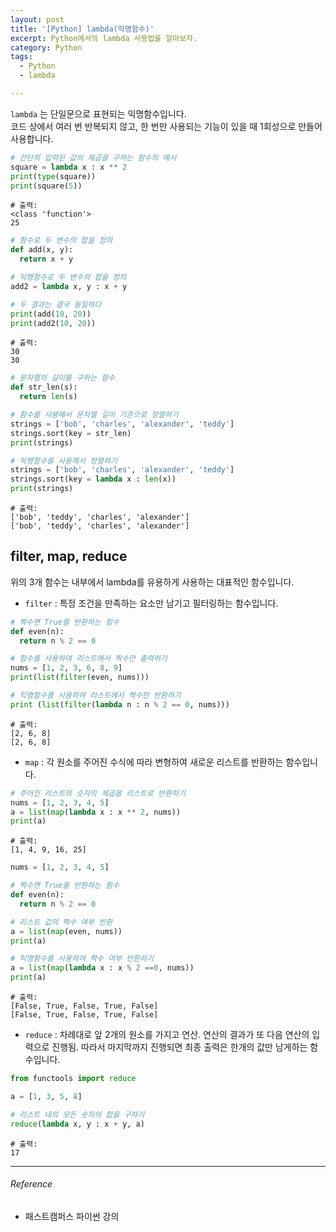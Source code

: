 ```yaml
---
layout: post
title: '[Python] lambda(익명함수)'
excerpt: Python에서의 lambda 사용법을 알아보자.
category: Python
tags:
  - Python
  - lambda

---
```




`lambda` 는 단일문으로 표현되는 익명함수입니다.<br/>코드 상에서 여러 번 반복되지 않고, 한 번만 사용되는 기능이 있을 때 1회성으로 만들어 사용합니다.

```python
# 간단히 입력된 값의 제곱을 구하는 함수의 예시
square = lambda x : x ** 2
print(type(square))
print(square(5))
```

```
# 출력:
<class 'function'>
25
```

```python
# 함수로 두 변수의 합을 정의
def add(x, y):
  return x + y

# 익명함수로 두 변수의 합을 정의
add2 = lambda x, y : x + y

# 두 결과는 결국 동일하다
print(add(10, 20))
print(add2(10, 20))
```

```
# 출력:
30
30
```

```python
# 문자열의 길이를 구하는 함수
def str_len(s):
  return len(s)

# 함수를 사용해서 문자열 길이 기준으로 정렬하기
strings = ['bob', 'charles', 'alexander', 'teddy']
strings.sort(key = str_len)
print(strings)

# 익명함수를 사용해서 정렬하기
strings = ['bob', 'charles', 'alexander', 'teddy']
strings.sort(key = lambda x : len(x))
print(strings)
```

```
# 출력:
['bob', 'teddy', 'charles', 'alexander']
['bob', 'teddy', 'charles', 'alexander']
```



## filter, map, reduce

위의 3개 함수는 내부에서 lambda를 유용하게 사용하는 대표적인 함수입니다.

* `filter` : 특정 조건을 만족하는 요소만 남기고 필터링하는 함수입니다.

```python
# 짝수면 True를 반환하는 함수
def even(n):
  return n % 2 == 0

# 함수를 사용하여 리스트에서 짝수만 출력하기
nums = [1, 2, 3, 6, 8, 9]
print(list(filter(even, nums)))

# 익명함수를 사용하여 리스트에서 짝수만 반환하기
print (list(filter(lambda n : n % 2 == 0, nums)))
```

```
# 출력: 
[2, 6, 8]
[2, 6, 8]
```



* `map` : 각 원소를 주어진 수식에 따라 변형하여 새로운 리스트를 반환하는 함수입니다.

```python
# 주어진 리스트의 숫자의 제곱을 리스트로 반환하기
nums = [1, 2, 3, 4, 5]
a = list(map(lambda x : x ** 2, nums))
print(a)
```

```
# 출력:
[1, 4, 9, 16, 25]
```

```python
nums = [1, 2, 3, 4, 5]

# 짝수면 True를 반환하는 함수
def even(n):
  return n % 2 == 0

# 리스트 값의 짝수 여부 반환
a = list(map(even, nums))
print(a)

# 익명함수를 사용하여 짝수 여부 반환하기
a = list(map(lambda x : x % 2 ==0, nums))
print(a)
```

```
# 출력:
[False, True, False, True, False]
[False, True, False, True, False]
```



* `reduce` : 차례대로 앞 2개의 원소를 가지고 연산. 연산의 결과가 또 다음 연산의 입력으로 진행됨. 따라서 마지막까지 진행되면 최종 출력은 한개의 값만 남게하는 함수입니다.

```python
from functools import reduce

a = [1, 3, 5, 8]

# 리스트 내의 모든 숫자의 합을 구하기
reduce(lambda x, y : x + y, a)
```

```
# 출력:
17
```



---------

###### Reference

- 패스트캠퍼스 파이썬 강의
